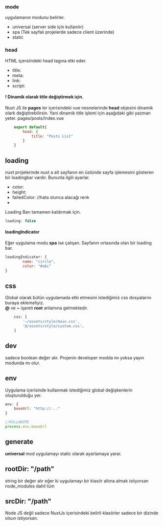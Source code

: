### mode

uygulamanın modunu belirler.
- universal (server side için kullanılır)
- spa (Tek sayfalı projelerde sadece client üzerinde)
- static



### head

HTML içersiindeki head tagına etki eder.
- title:
- meta:
- link:
- script:

#### ! Dinamik olarak title değiştirmek için.
Nuxt JS ile **pages** ler içerisindeki vue nesnelerinde **head** objesini dinamik olark değiştirebilirsin. Yani dinamik title işlemi için aşağıdaki gibi yazman yeter.
pages/posts/index.vue
```js
    export default{
        head: {
            title: "Posts List"
        }
    }
```


## loading
nuxt projelerinde nuxt a ait sayfanın en üstünde sayfa işlemesini gösteren bir loadingbar vardır. Bununla ilgili ayarlar.

- color:
- height:
- failedColor: //hata olunca alacağı renk
-

Loading Barı tamamen kaldırmak için.
```js
loading: false
```

#### loadingIndicator
Eğer uygulama modu **spa** ise çalışan. Sayfanın ortasında olan bir loading bar.
```js
loadingIndicator: {
        name: "circle",
        color: "#abc"
}
```






## css
Global olarak bütün uygulamada etki etmesini istediğimiz css dosyalarını buraya eklemeliyiz.  
**@** ve **~** işareti **root** anlamına gelmektedir.
```js
    css: [
        '~/assets/style/main.css',
        '@/assets/style/custom.css',
    ]
```



## dev
sadece boolean değer alır. Projenin developer modda mı yoksa yayın modunda mı olur.


## env
Uygulama içerisinde kullanmak istediğimiz global değişkenlerin oluşturulduğu yer.
```js
env: {
    baseUrl: "http://..."
}

//KULLANIMI
process.env.baseUrl
```


## generate
**universal** mod uygulamayı static olarak ayarlamaya yarar.


## rootDir: "/path"
string bir değer alır eğer ki uygulamayı bir klasör altına almak istiyorsan node_modules dahil tüm

## srcDir: "/path"
Node JS değil sadece NuxtJs içerisindeki belirli klasörler sadece bir dizinde olsun istiyorsan.















#
